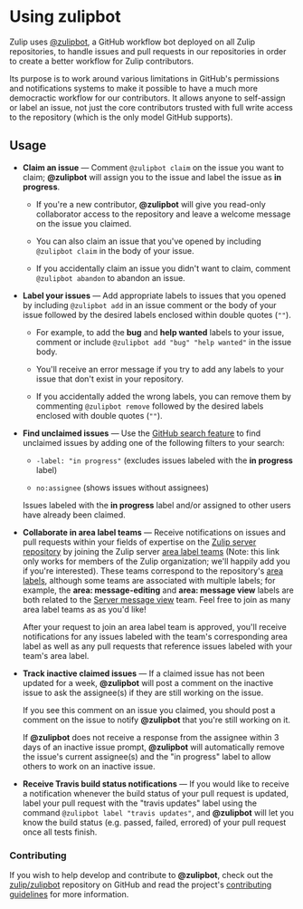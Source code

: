 # Using zulipbot

Zulip uses [@zulipbot](https://github.com/zulipbot), a GitHub workflow bot
deployed on all Zulip repositories, to handle issues and pull requests in our
repositories in order to create a better workflow for Zulip contributors.

Its purpose is to work around various limitations in GitHub's
permissions and notifications systems to make it possible to have a
much more democractic workflow for our contributors.  It allows anyone
to self-assign or label an issue, not just the core contributors
trusted with full write access to the repository (which is the only
model GitHub supports).

## Usage

* **Claim an issue** — Comment `@zulipbot claim` on the issue you want
to claim; **@zulipbot** will assign you to the issue and label the issue as
**in progress**.

    * If you're a new contributor, **@zulipbot** will give you read-only
    collaborator access to the repository and leave a welcome message on the
    issue you claimed.

    * You can also claim an issue that you've opened by including
    `@zulipbot claim` in the body of your issue.

    * If you accidentally claim an issue you didn't want to claim, comment
    `@zulipbot abandon` to abandon an issue.

* **Label your issues** — Add appropriate labels to issues that you opened by
including `@zulipbot add` in an issue comment or the body of your issue
followed by the desired labels enclosed within double quotes (`""`).

    * For example, to add the **bug** and **help wanted** labels to your
    issue, comment or include `@zulipbot add "bug" "help wanted"` in the
    issue body.

    * You'll receive an error message if you try to add any labels to your issue
    that don't exist in your repository.

    * If you accidentally added the wrong labels, you can remove them by commenting
    `@zulipbot remove` followed by the desired labels enclosed with double quotes
    (`""`).

* **Find unclaimed issues** — Use the [GitHub search
feature](https://help.github.com/en/articles/using-search-to-filter-issues-and-pull-requests)
to find unclaimed issues by adding one of the following filters to your search:

    * `-label: "in progress"` (excludes issues labeled with the **in progress** label)

    * `no:assignee` (shows issues without assignees)

    Issues labeled with the **in progress** label and/or assigned to other users have
    already been claimed.

* **Collaborate in area label teams** — Receive notifications on
issues and pull requests within your fields of expertise on the
[Zulip server repository](https://github.com/zulip/zulip) by joining
the Zulip server
[area label teams](https://github.com/orgs/zulip/teams?utf8=✓&query=Server)
(Note: this link only works for members of the Zulip organization;
we'll happily add you if you're interested).  These teams correspond
to the repository's
[area labels](https://github.com/zulip/zulip/labels), although some
teams are associated with multiple labels; for example, the **area:
message-editing** and **area: message view** labels are both related
to the
[Server message view](https://github.com/orgs/zulip/teams/server-message-view)
team.  Feel free to join as many area label teams as as you'd like!

    After your request to join an area label team is approved, you'll receive
    notifications for any issues labeled with the team's corresponding area
    label as well as any pull requests that reference issues labeled with your
    team's area label.

* **Track inactive claimed issues** — If a claimed issue has not been updated
for a week, **@zulipbot** will post a comment on the inactive issue to ask the
assignee(s) if they are still working on the issue.

    If you see this comment on an issue you claimed, you should post a comment
    on the issue to notify **@zulipbot** that you're still working on it.

    If **@zulipbot** does not receive a response from the assignee within 3 days
    of an inactive issue prompt, **@zulipbot** will automatically remove the
    issue's current assignee(s) and the "in progress" label to allow others to
    work on an inactive issue.

* **Receive Travis build status notifications** — If you would like to receive
a notification whenever the build status of your pull request is updated, label
your pull request with the "travis updates" label using the command `@zulipbot
label "travis updates"`, and **@zulipbot** will let you know the build status
(e.g. passed, failed, errored) of your pull request once all tests finish.

### Contributing

If you wish to help develop and contribute to **@zulipbot**, check out the
[zulip/zulipbot](https://github.com/zulip/zulipbot) repository on GitHub and read
the project's [contributing
guidelines](https://github.com/zulip/zulipbot/blob/master/.github/CONTRIBUTING.md) for
more information.
